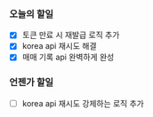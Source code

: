 ### 오늘의 할일

- [x] 토큰 만료 시 재발급 로직 추가
- [x] korea api 재시도 해결
- [x] 매매 기록 api 완벽하게 완성

### 언젠가 할일
- [ ] korea api 재시도 강제하는 로직 추가